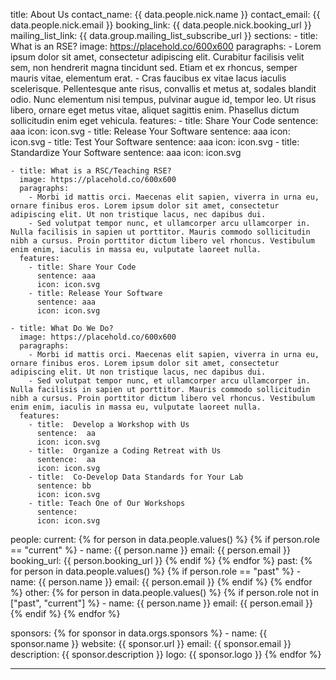 title: About Us
contact_name: {{ data.people.nick.name }}
contact_email: {{ data.people.nick.email }}
booking_link: {{ data.people.nick.booking_url }}
mailing_list_link: {{ data.group.mailing_list_subscribe_url }}
sections:
    - title: What is an RSE?
      image: https://placehold.co/600x600
      paragraphs:
        - Lorem ipsum dolor sit amet, consectetur adipiscing elit. Curabitur facilisis velit sem, non hendrerit magna tincidunt sed. Etiam et ex rhoncus, semper mauris vitae, elementum erat.
        - Cras faucibus ex vitae lacus iaculis scelerisque. Pellentesque ante risus, convallis et metus at, sodales blandit odio. Nunc elementum nisi tempus, pulvinar augue id, tempor leo. Ut risus libero, ornare eget metus vitae, aliquet sagittis enim. Phasellus dictum sollicitudin enim eget vehicula.
      features:
        - title: Share Your Code
          sentence: aaa
          icon: icon.svg
        - title: Release Your Software
          sentence: aaa
          icon: icon.svg
        - title: Test Your Software
          sentence: aaa
          icon: icon.svg
        - title: Standardize Your Software
          sentence: aaa
          icon: icon.svg
          
      
    - title: What is a RSC/Teaching RSE?
      image: https://placehold.co/600x600
      paragraphs: 
        - Morbi id mattis orci. Maecenas elit sapien, viverra in urna eu, ornare finibus eros. Lorem ipsum dolor sit amet, consectetur adipiscing elit. Ut non tristique lacus, nec dapibus dui.
        - Sed volutpat tempor nunc, et ullamcorper arcu ullamcorper in. Nulla facilisis in sapien ut porttitor. Mauris commodo sollicitudin nibh a cursus. Proin porttitor dictum libero vel rhoncus. Vestibulum enim enim, iaculis in massa eu, vulputate laoreet nulla.
      features: 
        - title: Share Your Code
          sentence: aaa
          icon: icon.svg
        - title: Release Your Software
          sentence: aaa
          icon: icon.svg

    - title: What Do We Do?
      image: https://placehold.co/600x600
      paragraphs: 
        - Morbi id mattis orci. Maecenas elit sapien, viverra in urna eu, ornare finibus eros. Lorem ipsum dolor sit amet, consectetur adipiscing elit. Ut non tristique lacus, nec dapibus dui.
        - Sed volutpat tempor nunc, et ullamcorper arcu ullamcorper in. Nulla facilisis in sapien ut porttitor. Mauris commodo sollicitudin nibh a cursus. Proin porttitor dictum libero vel rhoncus. Vestibulum enim enim, iaculis in massa eu, vulputate laoreet nulla.
      features:
        - title:  Develop a Workshop with Us
          sentence:  aa
          icon: icon.svg
        - title:  Organize a Coding Retreat with Us
          sentence:  aa
          icon: icon.svg
        - title:  Co-Develop Data Standards for Your Lab
          sentence: bb
          icon: icon.svg
        - title: Teach One of Our Workshops
          sentence:
          icon: icon.svg
people:
    current:
        {% for person in data.people.values() %}
        {% if person.role == "current" %}
        - name: {{ person.name }}
          email: {{ person.email }}
          booking_url: {{ person.booking_url }}
        {% endif %}
        {% endfor %}
    past:
        {% for person in data.people.values() %}
        {% if person.role == "past" %}
        - name: {{ person.name }}
          email: {{ person.email }}
        {% endif %}
        {% endfor %}
    other:
        {% for person in data.people.values() %}
        {% if person.role not in ["past", "current"] %}
        - name: {{ person.name }}
          email: {{ person.email }}
        {% endif %}
        {% endfor %}

sponsors: 
    {% for sponsor in data.orgs.sponsors %}
    - name: {{ sponsor.name }}
      website: {{ sponsor.url }}
      email: {{ sponsor.email }}
      description: {{ sponsor.description }}
      logo: {{ sponsor.logo }}
    {% endfor %}

---



